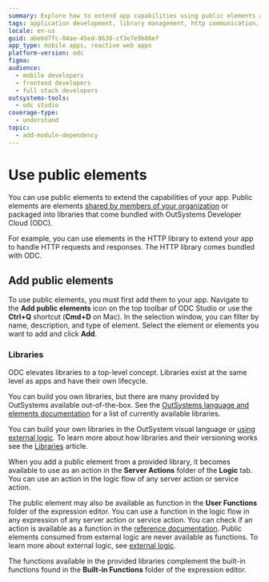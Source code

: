 ```yaml
---
summary: Explore how to extend app capabilities using public elements and libraries in OutSystems Developer Cloud (ODC).
tags: application development, library management, http communication, modular architecture
locale: en-us
guid: abe6d7fc-04ae-45ed-8630-cf3e7e9b86ef
app_type: mobile apps, reactive web apps
platform-version: odc
figma:
audience:
  - mobile developers
  - frontend developers
  - full stack developers
outsystems-tools:
  - odc studio
coverage-type:
  - understand
topic:
  - add-module-dependency
---
```


# Use public elements

You can use public elements to extend the capabilities of your app. Public elements are elements [shared by members of your organization](../../app-architecture/reuse-elements.md#public-elements) or packaged into libraries that come bundled with OutSystems Developer Cloud (ODC).

For example, you can use elements in the HTTP library to extend your app to handle HTTP requests and responses. The HTTP library comes bundled with ODC.

## Add public elements

To use public elements, you must first add them to your app. Navigate to the **Add public elements** icon on the top toolbar of ODC Studio or use the **Ctrl+Q** shortcut (**Cmd+D** on Mac). In the selection window, you can filter by name, description, and type of element. Select the element or elements you want to add and click **Add**.

### Libraries

ODC elevates libraries to a top-level concept. Libraries exist at the same level as apps and have their own lifecycle.

You can build you own libraries, but there are many provided by OutSystems available out-of-the-box. See the [OutSystems language and elements documentation](../../reference/intro.md#libraries) for a list of currently available libraries.

You can build your own libraries in the OutSystem visual language or [using external logic](../external-logic/intro.md). To learn more about how libraries and their versioning works see the [Libraries](libraries.md#libraries-versioning) article.

When you add a public element from a provided library, it becomes available to use as an action in the **Server Actions** folder of the **Logic** tab. You can use an action in the logic flow of any server action or service action.

The public element may also be available as function in the **User Functions** folder of the expression editor. You can use a function in the logic flow in any expression of any server action or service action. You can check if an action is available as a function in the [reference documentation](../../reference/intro.md#libraries). Public elements consumed from external logic are never available as functions. To learn more about external logic, see [external logic](../external-logic/intro.md). 

The functions available in the provided libraries complement the built-in functions found in the **Built-in Functions** folder of the expression editor.
